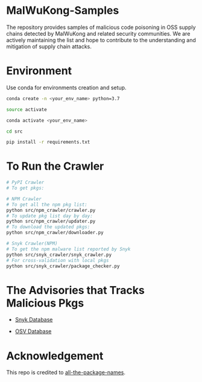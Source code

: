 # MalWuKong-Samples

The repository provides samples of malicious code poisoning in OSS supply chains detected by MalWuKong and related security communities. We are actively maintaining the list and hope to contribute to the understanding and mitigation of supply chain attacks.

# Environment
Use conda for environments creation and setup.
```bash
conda create -n <your_env_name> python=3.7

source activate

conda activate <your_env_name>

cd src

pip install -r requirements.txt
```


# To Run the Crawler

```bash
# PyPI Crawler
# To get pkgs:

# NPM Crawler
# To get all the npm pkg list:
python src/npm_crawler/crawler.py
# To update pkg list day by day:
python src/npm_crawler/updater.py
# To download the updated pkgs:
python src/npm_crawler/downloader.py

# Snyk Crawler(NPM)
# To get the npm malware list reported by Snyk
python src/snyk_crawler/snyk_crawler.py
# For cross-validation with local pkgs
python src/snyk_crawler/package_checker.py
```

# The Advisories that Tracks Malicious Pkgs

- [Snyk Database](https://security.snyk.io/vuln)

- [OSV Database](https://osv.dev/)

# Acknowledgement 

This repo  is credited to [all-the-package-names](https://github.com/nice-registry/all-the-package-names).
